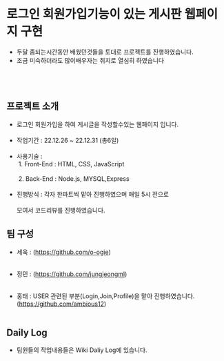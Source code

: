 # 로그인 회원가입기능이 있는 게시판 웹페이지 구현

- 두달 좀되는시간동안 배웠던것들을 토대로 프로젝트를 진행하였습니다.<br>
- 조금 미숙하더라도 많이배우자는 취지로 열심히 하였습니다<br><br><br><br>

## 프로젝트 소개

- 로그인 회원가입을 하여 게시글을 작성할수있는 웹페이지 입니다.<br><br>
- 작업기간 : 22.12.26 ~ 22.12.31 (총6일)<br><br>
- 사용기술 : <br>
&nbsp;1. Front-End : HTML, CSS, JavaScript<br><br>
&nbsp;2. Back-End : Node.js, MYSQL,Express<br><br>
- 진행방식 : 각자 한파트씩 맡아 진행하였으며 매일 5시 전으로 <br><br>
모여서 코드리뷰를 진행하였습니다. 


## 팀 구성 

- 세욱 : (https://github.com/o-ogie)<br><br>

- 정민 : (https://github.com/jungjeongml)<br><br>

- 홍태 : USER 관련된 부분(Login,Join,Profile)을 맡아 진행하였습니다. (https://github.com/ambious12)<br><br>


## Daily Log

- 팀원들의 작업내용들은 Wiki Daliy Log에 있습니다.

